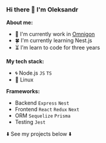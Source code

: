 ### Hi there 👋 I'm Oleksandr

**About me:**

<!-- - 🏔️ I'm currently working on [Alerki](https://github.com/Sasha-hk/Alerki "link to the repository") -->
- 💎 I'm currently work in [Omnigon](https://omnigon.com.ua/)
- 🍀 I'm currently learning Nest.js
- ⏳ I'm learn to code for three years
<!-- - 🔥 I'm looking for a web developer job -->

**My tech stack:**

* 🌀 Node.js `JS` `TS`
* 🐧 Linux

**Frameworks:**

* Backend `Express` `Nest`
* Frontend `React` `Redux` `Next` 
* ORM `Sequelize` `Prisma`
* Testing `Jest`

⬇️ See my projects below ⬇️
